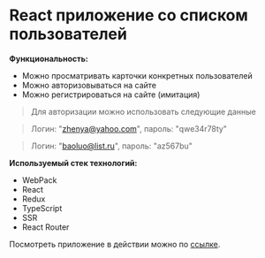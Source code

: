 # React приложение со списком пользователей

**Функциональность:**

- Можно просматривать карточки конкретных пользователей
- Можно авторизовываться на сайте
- Можно регистрироваться на сайте (имитация)

> Для авторизации можно использовать следующие данные

> Логин: "zhenya@yahoo.com", пароль: "qwe34r78ty"  

> Логин: "baoluo@list.ru", пароль: "az567bu"

**Используемый стек технологий:**

- WebPack
- React
- Redux
- TypeScript
- SSR
- React Router

Посмотреть приложение в действии можно по [ссылке](http://89.253.220.134:1000).
